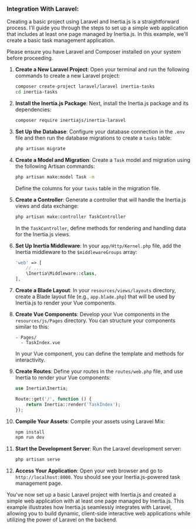 
### Integration With Laravel:

<p>
Creating a basic project using Laravel and Inertia.js is a straightforward process. I'll guide you through the steps to set up a simple web application that includes at least one page managed by Inertia.js. In this example, we'll create a basic task management application.
</p>

<p>
Please ensure you have Laravel and Composer installed on your system before proceeding.
</p>

1. **Create a New Laravel Project**:
   Open your terminal and run the following commands to create a new Laravel project:

   ```bash
   composer create-project laravel/laravel inertia-tasks
   cd inertia-tasks
   ```

2. **Install the Inertia.js Package**:
   Next, install the Inertia.js package and its dependencies:

   ```bash
   composer require inertiajs/inertia-laravel
   ```

3. **Set Up the Database**:
   Configure your database connection in the `.env` file and then run the database migrations to create a `tasks` table:

   ```bash
   php artisan migrate
   ```

4. **Create a Model and Migration**:
   Create a `Task` model and migration using the following Artisan commands:

   ```bash
   php artisan make:model Task -m
   ```

   Define the columns for your `tasks` table in the migration file.

5. **Create a Controller**:
   Generate a controller that will handle the Inertia.js views and data exchange:

   ```bash
   php artisan make:controller TaskController
   ```

   In the `TaskController`, define methods for rendering and handling data for the Inertia.js views.

6. **Set Up Inertia Middleware**:
   In your `app/Http/Kernel.php` file, add the Inertia middleware to the `$middlewareGroups` array:

   ```php
   'web' => [
       // ...
       \Inertia\Middleware::class,
   ],
   ```

7. **Create a Blade Layout**:
   In your `resources/views/layouts` directory, create a Blade layout file (e.g., `app.blade.php`) that will be used by Inertia.js to render your Vue components.

8. **Create Vue Components**:
   Develop your Vue components in the `resources/js/Pages` directory. You can structure your components similar to this:

   ```plaintext
   - Pages/
     - TaskIndex.vue
   ```

   In your Vue component, you can define the template and methods for interactivity.

9. **Create Routes**:
   Define your routes in the `routes/web.php` file, and use Inertia to render your Vue components:

   ```php
   use Inertia\Inertia;

   Route::get('/', function () {
       return Inertia::render('TaskIndex');
   });
   ```

10. **Compile Your Assets**:
    Compile your assets using Laravel Mix:

    ```bash
    npm install
    npm run dev
    ```

11. **Start the Development Server**:
    Run the Laravel development server:

    ```bash
    php artisan serve
    ```

12. **Access Your Application**:
    Open your web browser and go to `http://localhost:8000`. You should see your Inertia.js-powered task management page.

<span>
You've now set up a basic Laravel project with Inertia.js and created a simple web application with at least one page managed by Inertia.js. This example illustrates how Inertia.js seamlessly integrates with Laravel, allowing you to build dynamic, client-side interactive web applications while utilizing the power of Laravel on the backend.
</span>
